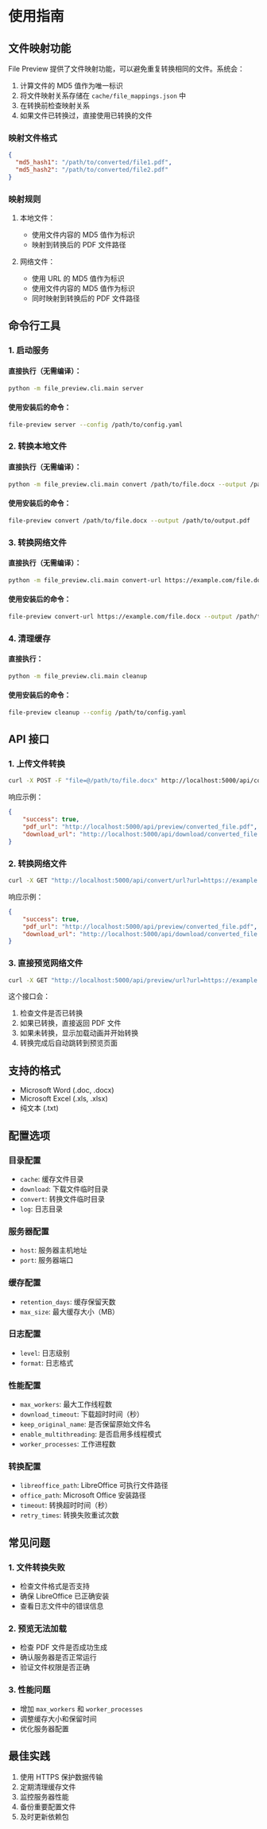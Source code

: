 # 使用指南

## 文件映射功能

File Preview 提供了文件映射功能，可以避免重复转换相同的文件。系统会：

1. 计算文件的 MD5 值作为唯一标识
2. 将文件映射关系存储在 `cache/file_mappings.json` 中
3. 在转换前检查映射关系
4. 如果文件已转换过，直接使用已转换的文件

### 映射文件格式

```json
{
  "md5_hash1": "/path/to/converted/file1.pdf",
  "md5_hash2": "/path/to/converted/file2.pdf"
}
```

### 映射规则

1. 本地文件：
   - 使用文件内容的 MD5 值作为标识
   - 映射到转换后的 PDF 文件路径

2. 网络文件：
   - 使用 URL 的 MD5 值作为标识
   - 使用文件内容的 MD5 值作为标识
   - 同时映射到转换后的 PDF 文件路径

## 命令行工具

### 1. 启动服务

#### 直接执行（无需编译）：
```bash
python -m file_preview.cli.main server
```

#### 使用安装后的命令：
```bash
file-preview server --config /path/to/config.yaml
```

### 2. 转换本地文件

#### 直接执行（无需编译）：
```bash
python -m file_preview.cli.main convert /path/to/file.docx --output /path/to/output.pdf
```

#### 使用安装后的命令：
```bash
file-preview convert /path/to/file.docx --output /path/to/output.pdf
```

### 3. 转换网络文件

#### 直接执行（无需编译）：
```bash
python -m file_preview.cli.main convert-url https://example.com/file.docx --output /path/to/output.pdf
```

#### 使用安装后的命令：
```bash
file-preview convert-url https://example.com/file.docx --output /path/to/output.pdf
```

### 4. 清理缓存

#### 直接执行：
```bash
python -m file_preview.cli.main cleanup
```

#### 使用安装后的命令：
```bash
file-preview cleanup --config /path/to/config.yaml
```

## API 接口

### 1. 上传文件转换

```bash
curl -X POST -F "file=@/path/to/file.docx" http://localhost:5000/api/convert
```

响应示例：
```json
{
    "success": true,
    "pdf_url": "http://localhost:5000/api/preview/converted_file.pdf",
    "download_url": "http://localhost:5000/api/download/converted_file.pdf"
}
```

### 2. 转换网络文件

```bash
curl -X GET "http://localhost:5000/api/convert/url?url=https://example.com/file.docx"
```

响应示例：
```json
{
    "success": true,
    "pdf_url": "http://localhost:5000/api/preview/converted_file.pdf",
    "download_url": "http://localhost:5000/api/download/converted_file.pdf"
}
```

### 3. 直接预览网络文件

```bash
curl -X GET "http://localhost:5000/api/preview/url?url=https://example.com/file.docx"
```

这个接口会：
1. 检查文件是否已转换
2. 如果已转换，直接返回 PDF 文件
3. 如果未转换，显示加载动画并开始转换
4. 转换完成后自动跳转到预览页面

## 支持的格式

- Microsoft Word (.doc, .docx)
- Microsoft Excel (.xls, .xlsx)
- 纯文本 (.txt)

## 配置选项

### 目录配置

- `cache`: 缓存文件目录
- `download`: 下载文件临时目录
- `convert`: 转换文件临时目录
- `log`: 日志目录

### 服务器配置

- `host`: 服务器主机地址
- `port`: 服务器端口

### 缓存配置

- `retention_days`: 缓存保留天数
- `max_size`: 最大缓存大小（MB）

### 日志配置

- `level`: 日志级别
- `format`: 日志格式

### 性能配置

- `max_workers`: 最大工作线程数
- `download_timeout`: 下载超时时间（秒）
- `keep_original_name`: 是否保留原始文件名
- `enable_multithreading`: 是否启用多线程模式
- `worker_processes`: 工作进程数

### 转换配置

- `libreoffice_path`: LibreOffice 可执行文件路径
- `office_path`: Microsoft Office 安装路径
- `timeout`: 转换超时时间（秒）
- `retry_times`: 转换失败重试次数

## 常见问题

### 1. 文件转换失败

- 检查文件格式是否支持
- 确保 LibreOffice 已正确安装
- 查看日志文件中的错误信息

### 2. 预览无法加载

- 检查 PDF 文件是否成功生成
- 确认服务器是否正常运行
- 验证文件权限是否正确

### 3. 性能问题

- 增加 `max_workers` 和 `worker_processes`
- 调整缓存大小和保留时间
- 优化服务器配置

## 最佳实践

1. 使用 HTTPS 保护数据传输
2. 定期清理缓存文件
3. 监控服务器性能
4. 备份重要配置文件
5. 及时更新依赖包 